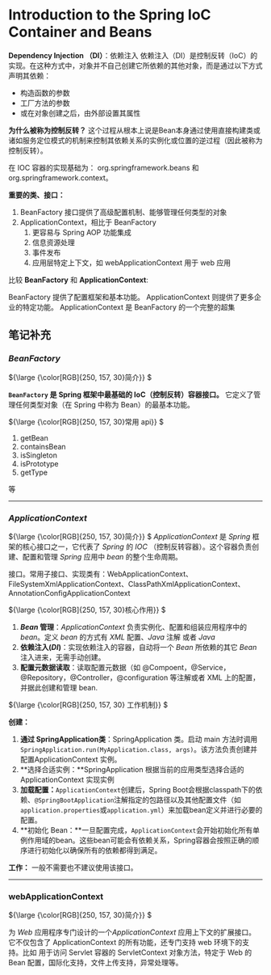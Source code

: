 # Introduction to the Spring IoC Container and Beans
**Dependency Injection （DI）**：依赖注入
依赖注入（DI）是控制反转（IoC）的实现。在这种方式中，对象并不自己创建它所依赖的其他对象，而是通过以下方式声明其依赖：

- 构造函数的参数
- 工厂方法的参数
- 或在对象创建之后，由外部设置其属性

**为什么被称为控制反转？**
这个过程从根本上说是Bean本身通过使用直接构建类或诸如服务定位模式的机制来控制其依赖关系的实例化或位置的逆过程（因此被称为控制反转）。

在 IOC 容器的实现基础为： org.springframework.beans 和 org.springframework.context。

**重要的类、接口：**

1. BeanFactory 接口提供了高级配置机制、能够管理任何类型的对象
2. ApplicationContext，相比于 BeanFactory
   1. 更容易与 Spring AOP 功能集成
   1. 信息资源处理
   1. 事件发布
   1. 应用层特定上下文，如 webApplicationContext 用于 web 应用



比较 **BeanFactory** 和 **ApplicationContext**:

BeanFactory 提供了配置框架和基本功能。
ApplicationContext 则提供了更多企业的特定功能。
ApplicationContext 是 BeanFactory 的一个完整的超集

## 笔记补充

### $BeanFactory$
${\large {\color[RGB]{250, 157, 30}简介}} $

**`BeanFactory` 是 Spring 框架中最基础的 IoC（控制反转）容器接口。** 它定义了管理任何类型对象（在 Spring 中称为 Bean）的最基本功能。

${\large {\color[RGB]{250, 157, 30}常用 api}} $

1. getBean
2. containsBean
3. isSingleton
4. isPrototype
5. getType

等

----

### $ApplicationContext$

${\large {\color[RGB]{250, 157, 30}简介}} $
$ApplicationContext$ 是 $Spring$ 框架的核心接口之一，它代表了 $Spring$ 的 $IOC$ （控制反转容器）。这个容器负责创建、配置和管理 $Spring$ 应用中 $bean$ 的整个生命周期。

接口。常用子接口、实现类有：WebApplicationContext、FileSystemXmlApplicationContext、ClassPathXmlApplicationContext、AnnotationConfigApplicationContext

${\large {\color[RGB]{250, 157, 30}核心作用}} $

1. **$Bean$ 管理**：$ApplicationContext$ 负责实例化、配置和组装应用程序中的 $bean$。定义 $bean$ 的方式有 $XML$ 配置、$Java$ 注解 或者 $Java$
2. **依赖注入($DI$)**：实现依赖注入的容器，自动将一个 $Bean$ 所依赖的其它 $Bean$ 注入进来，无需手动创建。
3. **配置元数据读取**：读取配置元数据（如 @Compoent，@Service，@Repository，@Controller，@configuration 等注解或者 XML 上的配置，并据此创建和管理 bean.

${\large {\color[RGB]{250, 157, 30} 工作机制}} $

**创建：**

1. **通过 SpringApplication类**：SpringApplication 类。启动 main 方法时调用 `SpringApplication.run(MyApplication.class, args)`。该方法负责创建并配置ApplicationContext 实例。
2. **选择合适实例：**SpringApplication 根据当前的应用类型选择合适的 ApplicationContext 实现实例
3. **加载配置：**`ApplicationContext`创建后，Spring Boot会根据classpath下的依赖、`@SpringBootApplication`注解指定的包路径以及其他配置文件（如`application.properties`或`application.yml`）来加载bean定义并进行必要的配置。
4. **初始化 Bean：**一旦配置完成，`ApplicationContext`会开始初始化所有单例作用域的bean。这些bean可能会有依赖关系，Spring容器会按照正确的顺序进行初始化以确保所有的依赖都得到满足。

**工作：**
一般不需要也不建议使用该接口。

---

### webApplicationContext 

${\large {\color[RGB]{250, 157, 30}简介}} $

为 $Web$ 应用程序专门设计的一个$ApplicationContext$ 应用上下文的扩展接口。它不仅包含了 ApplicationContext 的所有功能，还专门支持 web 环境下的支持。比如 用于访问 Servlet 容器的 ServletContext 对象方法，特定于 Web 的 Bean 配置，国际化支持，文件上传支持，异常处理等。









